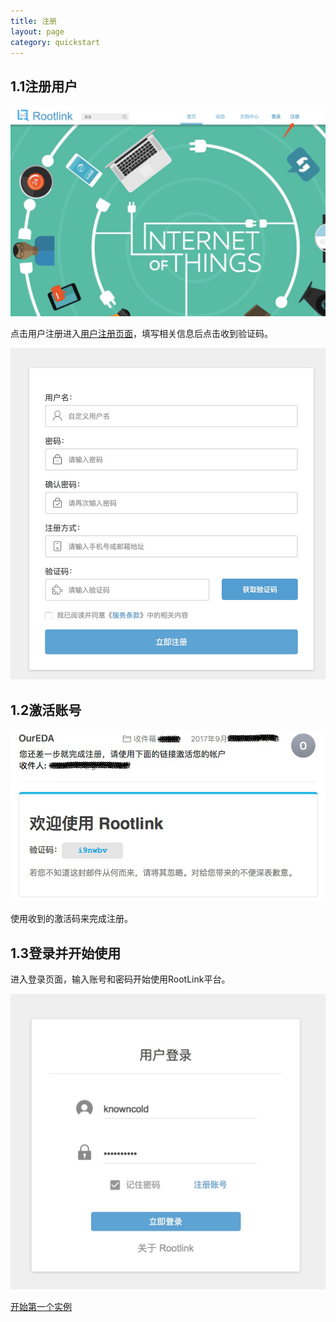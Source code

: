 ```yaml
---
title: 注册
layout: page
category: quickstart
---
```


## 1.1注册用户

![首页](/img/register-0.png)

点击用户注册进入[用户注册页面](http://118.89.28.157/register)，填写相关信息后点击收到验证码。

![注册](/img/register-1.png)

## 1.2激活账号
![激活](/img/register-2.jpg)

使用收到的激活码来完成注册。

## 1.3登录并开始使用
进入登录页面，输入账号和密码开始使用RootLink平台。

![登录](/img/register-3.png)

[开始第一个实例](/SDK/quickstart/upload)
